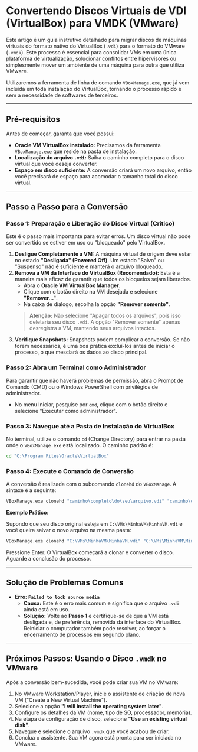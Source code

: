 # Convertendo Discos Virtuais de VDI (VirtualBox) para VMDK (VMware)

Este artigo é um guia instrutivo detalhado para migrar discos de máquinas virtuais do formato nativo do VirtualBox (`.vdi`) para o formato do VMware (`.vmdk`). Este processo é essencial para consolidar VMs em uma única plataforma de virtualização, solucionar conflitos entre hipervisores ou simplesmente mover um ambiente de uma máquina para outra que utiliza VMware.

Utilizaremos a ferramenta de linha de comando `VBoxManage.exe`, que já vem incluída em toda instalação do VirtualBox, tornando o processo rápido e sem a necessidade de softwares de terceiros.

---

## Pré-requisitos

Antes de começar, garanta que você possui:

* **Oracle VM VirtualBox instalado:** Precisamos da ferramenta `VBoxManage.exe` que reside na pasta de instalação.
* **Localização do arquivo `.vdi`:** Saiba o caminho completo para o disco virtual que você deseja converter.
* **Espaço em disco suficiente:** A conversão criará um novo arquivo, então você precisará de espaço para acomodar o tamanho total do disco virtual.

---

## Passo a Passo para a Conversão

### Passo 1: Preparação e Liberação do Disco Virtual (Crítico)

Este é o passo mais importante para evitar erros. Um disco virtual não pode ser convertido se estiver em uso ou "bloqueado" pelo VirtualBox.

1.  **Desligue Completamente a VM:** A máquina virtual de origem deve estar no estado **"Desligada" (Powered Off)**. Um estado "Salvo" ou "Suspenso" não é suficiente e manterá o arquivo bloqueado.
2.  **Remova a VM da Interface do VirtualBox (Recomendado):** Esta é a maneira mais eficaz de garantir que todos os bloqueios sejam liberados.
    * Abra o **Oracle VM VirtualBox Manager**.
    * Clique com o botão direito na VM desejada e selecione **"Remover..."**.
    * Na caixa de diálogo, escolha la opção **"Remover somente"**.
    >   **Atenção:** Não selecione "Apagar todos os arquivos", pois isso deletaria seu disco `.vdi`. A opção "Remover somente" apenas desregistra a VM, mantendo seus arquivos intactos.
3.  **Verifique Snapshots:** Snapshots podem complicar a conversão. Se não forem necessários, é uma boa prática excluí-los antes de iniciar o processo, o que mesclará os dados ao disco principal.

### Passo 2: Abra um Terminal como Administrador

Para garantir que não haverá problemas de permissão, abra o Prompt de Comando (CMD) ou o Windows PowerShell com privilégios de administrador.
* No menu Iniciar, pesquise por `cmd`, clique com o botão direito e selecione "Executar como administrador".

### Passo 3: Navegue até a Pasta de Instalação do VirtualBox

No terminal, utilize o comando `cd` (Change Directory) para entrar na pasta onde o `VBoxManage.exe` está localizado. O caminho padrão é:

```cmd
cd "C:\Program Files\Oracle\VirtualBox"
```

### Passo 4: Execute o Comando de Conversão

A conversão é realizada com o subcomando `clonehd` do `VBoxManage`. A sintaxe é a seguinte:

```cmd
VBoxManage.exe clonehd "caminho\completo\do\seu\arquivo.vdi" "caminho\onde\salvar\o\novo_arquivo.vmdk" --format VMDK
```

**Exemplo Prático:**

Supondo que seu disco original esteja em `C:\VMs\MinhaVM\MinhaVM.vdi` e você queira salvar o novo arquivo na mesma pasta:

```cmd
VBoxManage.exe clonehd "C:\VMs\MinhaVM\MinhaVM.vdi" "C:\VMs\MinhaVM\MinhaVM-convertida.vmdk" --format VMDK
```

Pressione Enter. O VirtualBox começará a clonar e converter o disco. Aguarde a conclusão do processo.

---

## Solução de Problemas Comuns

* **Erro: `Failed to lock source media`**
    * **Causa:** Este é o erro mais comum e significa que o arquivo `.vdi` ainda está em uso.
    * **Solução:** Volte ao **Passo 1** e certifique-se de que a VM está desligada e, de preferência, removida da interface do VirtualBox. Reiniciar o computador também pode resolver, ao forçar o encerramento de processos em segundo plano.

---

## Próximos Passos: Usando o Disco `.vmdk` no VMware

Após a conversão bem-sucedida, você pode criar sua VM no VMware:

1.  No VMware Workstation/Player, inicie o assistente de criação de nova VM ("Create a New Virtual Machine").
2.  Selecione a opção **"I will install the operating system later"**.
3.  Configure os detalhes da VM (nome, tipo de SO, processador, memória).
4.  Na etapa de configuração de disco, selecione **"Use an existing virtual disk"**.
5.  Navegue e selecione o arquivo `.vmdk` que você acabou de criar.
6.  Conclua o assistente. Sua VM agora está pronta para ser iniciada no VMware.